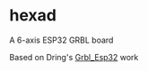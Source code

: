 # hexad
A 6-axis ESP32 GRBL board 

Based on Dring's [Grbl_Esp32](https://github.com/bdring/Grbl_Esp32) work
